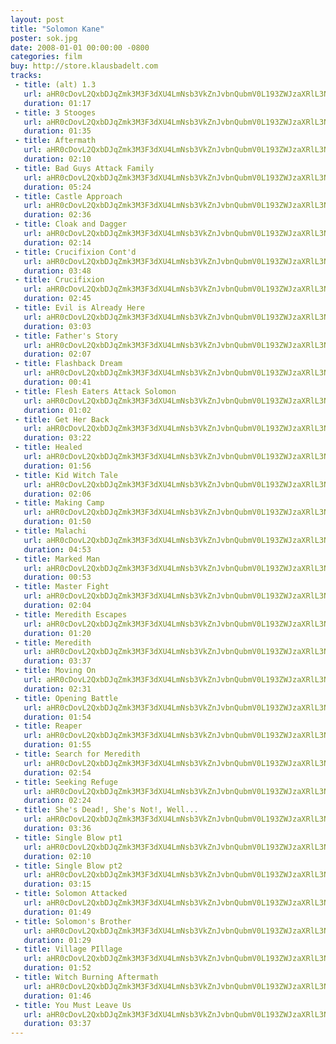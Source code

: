 ```yaml
---
layout: post
title: "Solomon Kane"
poster: sok.jpg
date: 2008-01-01 00:00:00 -0800
categories: film
buy: http://store.klausbadelt.com
tracks:
 - title: (alt) 1.3
   url: aHR0cDovL2QxbDJqZmk3M3F3dXU4LmNsb3VkZnJvbnQubmV0L193ZWJzaXRlL3Nvay8oYWx0KSAxLjMubXAz
   duration: 01:17
 - title: 3 Stooges
   url: aHR0cDovL2QxbDJqZmk3M3F3dXU4LmNsb3VkZnJvbnQubmV0L193ZWJzaXRlL3Nvay8zIFN0b29nZXMubXAz
   duration: 01:35
 - title: Aftermath
   url: aHR0cDovL2QxbDJqZmk3M3F3dXU4LmNsb3VkZnJvbnQubmV0L193ZWJzaXRlL3Nvay9BZnRlcm1hdGgubXAz
   duration: 02:10
 - title: Bad Guys Attack Family
   url: aHR0cDovL2QxbDJqZmk3M3F3dXU4LmNsb3VkZnJvbnQubmV0L193ZWJzaXRlL3Nvay9CYWQgR3V5cyBBdHRhY2sgRmFtaWx5Lm1wMw==
   duration: 05:24
 - title: Castle Approach
   url: aHR0cDovL2QxbDJqZmk3M3F3dXU4LmNsb3VkZnJvbnQubmV0L193ZWJzaXRlL3Nvay9DYXN0bGUgQXBwcm9hY2gubXAz
   duration: 02:36
 - title: Cloak and Dagger
   url: aHR0cDovL2QxbDJqZmk3M3F3dXU4LmNsb3VkZnJvbnQubmV0L193ZWJzaXRlL3Nvay9DbG9hayBhbmQgRGFnZ2VyLm1wMw==
   duration: 02:14
 - title: Crucifixion Cont'd
   url: aHR0cDovL2QxbDJqZmk3M3F3dXU4LmNsb3VkZnJvbnQubmV0L193ZWJzaXRlL3Nvay9DcnVjaWZpeGlvbiBDb250J2QubXAz
   duration: 03:48
 - title: Crucifixion
   url: aHR0cDovL2QxbDJqZmk3M3F3dXU4LmNsb3VkZnJvbnQubmV0L193ZWJzaXRlL3Nvay9DcnVjaWZpeGlvbi5tcDM=
   duration: 02:45
 - title: Evil is Already Here
   url: aHR0cDovL2QxbDJqZmk3M3F3dXU4LmNsb3VkZnJvbnQubmV0L193ZWJzaXRlL3Nvay9FdmlsIGlzIEFscmVhZHkgSGVyZS5tcDM=
   duration: 03:03
 - title: Father's Story
   url: aHR0cDovL2QxbDJqZmk3M3F3dXU4LmNsb3VkZnJvbnQubmV0L193ZWJzaXRlL3Nvay9GYXRoZXIncyBTdG9yeS5tcDM=
   duration: 02:07
 - title: Flashback Dream
   url: aHR0cDovL2QxbDJqZmk3M3F3dXU4LmNsb3VkZnJvbnQubmV0L193ZWJzaXRlL3Nvay9GbGFzaGJhY2sgRHJlYW0ubXAz
   duration: 00:41
 - title: Flesh Eaters Attack Solomon
   url: aHR0cDovL2QxbDJqZmk3M3F3dXU4LmNsb3VkZnJvbnQubmV0L193ZWJzaXRlL3Nvay9GbGVzaCBFYXRlcnMgQXR0YWNrIFNvbG9tb24ubXAz
   duration: 01:02
 - title: Get Her Back
   url: aHR0cDovL2QxbDJqZmk3M3F3dXU4LmNsb3VkZnJvbnQubmV0L193ZWJzaXRlL3Nvay9HZXQgSGVyIEJhY2subXAz
   duration: 03:22
 - title: Healed
   url: aHR0cDovL2QxbDJqZmk3M3F3dXU4LmNsb3VkZnJvbnQubmV0L193ZWJzaXRlL3Nvay9IZWFsZWQubXAz
   duration: 01:56
 - title: Kid Witch Tale
   url: aHR0cDovL2QxbDJqZmk3M3F3dXU4LmNsb3VkZnJvbnQubmV0L193ZWJzaXRlL3Nvay9LaWQgV2l0Y2ggVGFsZS5tcDM=
   duration: 02:06
 - title: Making Camp
   url: aHR0cDovL2QxbDJqZmk3M3F3dXU4LmNsb3VkZnJvbnQubmV0L193ZWJzaXRlL3Nvay9NYWtpbmcgQ2FtcC5tcDM=
   duration: 01:50
 - title: Malachi
   url: aHR0cDovL2QxbDJqZmk3M3F3dXU4LmNsb3VkZnJvbnQubmV0L193ZWJzaXRlL3Nvay9NYWxhY2hpLm1wMw==
   duration: 04:53
 - title: Marked Man
   url: aHR0cDovL2QxbDJqZmk3M3F3dXU4LmNsb3VkZnJvbnQubmV0L193ZWJzaXRlL3Nvay9NYXJrZWQgTWFuLm1wMw==
   duration: 00:53
 - title: Master Fight
   url: aHR0cDovL2QxbDJqZmk3M3F3dXU4LmNsb3VkZnJvbnQubmV0L193ZWJzaXRlL3Nvay9NYXN0ZXIgRmlnaHQubXAz
   duration: 02:04
 - title: Meredith Escapes
   url: aHR0cDovL2QxbDJqZmk3M3F3dXU4LmNsb3VkZnJvbnQubmV0L193ZWJzaXRlL3Nvay9NZXJlZGl0aCBFc2NhcGVzLm1wMw==
   duration: 01:20
 - title: Meredith
   url: aHR0cDovL2QxbDJqZmk3M3F3dXU4LmNsb3VkZnJvbnQubmV0L193ZWJzaXRlL3Nvay9NZXJlZGl0aC5tcDM=
   duration: 03:37
 - title: Moving On
   url: aHR0cDovL2QxbDJqZmk3M3F3dXU4LmNsb3VkZnJvbnQubmV0L193ZWJzaXRlL3Nvay9Nb3ZpbmcgT24ubXAz
   duration: 02:31
 - title: Opening Battle
   url: aHR0cDovL2QxbDJqZmk3M3F3dXU4LmNsb3VkZnJvbnQubmV0L193ZWJzaXRlL3Nvay9PcGVuaW5nIEJhdHRsZS5tcDM=
   duration: 01:54
 - title: Reaper
   url: aHR0cDovL2QxbDJqZmk3M3F3dXU4LmNsb3VkZnJvbnQubmV0L193ZWJzaXRlL3Nvay9SZWFwZXIubXAz
   duration: 01:55
 - title: Search for Meredith
   url: aHR0cDovL2QxbDJqZmk3M3F3dXU4LmNsb3VkZnJvbnQubmV0L193ZWJzaXRlL3Nvay9TZWFyY2ggZm9yIE1lcmVkaXRoLm1wMw==
   duration: 02:54
 - title: Seeking Refuge
   url: aHR0cDovL2QxbDJqZmk3M3F3dXU4LmNsb3VkZnJvbnQubmV0L193ZWJzaXRlL3Nvay9TZWVraW5nIFJlZnVnZS5tcDM=
   duration: 02:24
 - title: She's Dead!, She's Not!, Well...
   url: aHR0cDovL2QxbDJqZmk3M3F3dXU4LmNsb3VkZnJvbnQubmV0L193ZWJzaXRlL3Nvay9TaGUncyBEZWFkISwgU2hlJ3MgTm90ISwgV2VsbC4uLi5tcDM=
   duration: 03:36
 - title: Single Blow pt1
   url: aHR0cDovL2QxbDJqZmk3M3F3dXU4LmNsb3VkZnJvbnQubmV0L193ZWJzaXRlL3Nvay9TaW5nbGUgQmxvdyBwdDEubXAz
   duration: 02:10
 - title: Single Blow pt2
   url: aHR0cDovL2QxbDJqZmk3M3F3dXU4LmNsb3VkZnJvbnQubmV0L193ZWJzaXRlL3Nvay9TaW5nbGUgQmxvdyBwdDIubXAz
   duration: 03:15
 - title: Solomon Attacked
   url: aHR0cDovL2QxbDJqZmk3M3F3dXU4LmNsb3VkZnJvbnQubmV0L193ZWJzaXRlL3Nvay9Tb2xvbW9uIEF0dGFja2VkLm1wMw==
   duration: 01:49
 - title: Solomon's Brother
   url: aHR0cDovL2QxbDJqZmk3M3F3dXU4LmNsb3VkZnJvbnQubmV0L193ZWJzaXRlL3Nvay9Tb2xvbW9uJ3MgQnJvdGhlci5tcDM=
   duration: 01:29
 - title: Village PIllage
   url: aHR0cDovL2QxbDJqZmk3M3F3dXU4LmNsb3VkZnJvbnQubmV0L193ZWJzaXRlL3Nvay9WaWxsYWdlIFBJbGxhZ2UubXAz
   duration: 01:52
 - title: Witch Burning Aftermath
   url: aHR0cDovL2QxbDJqZmk3M3F3dXU4LmNsb3VkZnJvbnQubmV0L193ZWJzaXRlL3Nvay9XaXRjaCBCdXJuaW5nIEFmdGVybWF0aC5tcDM=
   duration: 01:46
 - title: You Must Leave Us
   url: aHR0cDovL2QxbDJqZmk3M3F3dXU4LmNsb3VkZnJvbnQubmV0L193ZWJzaXRlL3Nvay9Zb3UgTXVzdCBMZWF2ZSBVcy5tcDM=
   duration: 03:37
---
```

